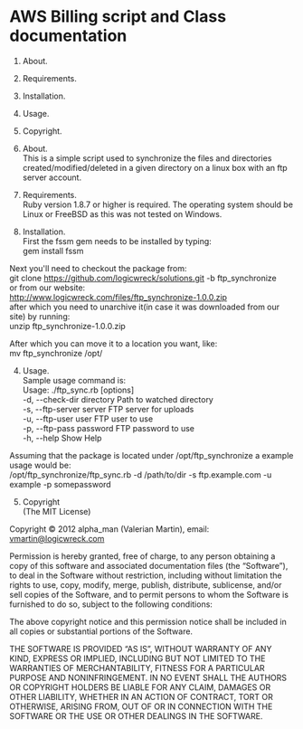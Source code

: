 AWS Billing script and Class documentation
=======
1) About.<br />
2) Requirements.<br />
3) Installation.<br />
4) Usage.<br />
5) Copyright.<br />

1) About.<br />
This is a simple script used to synchronize the files and directories created/modified/deleted in a given directory on a linux box with an ftp server account.<br />

2) Requirements.<br />
Ruby version 1.8.7 or higher is required. The operating system should be Linux or FreeBSD as this was not tested on Windows.<br />

3) Installation.<br />
First the fssm gem needs to be installed by typing:<br />
gem install fssm<br />

Next you'll need to checkout the package from:<br />
git clone https://github.com/logicwreck/solutions.git -b ftp_synchronize<br />
or from our website:<br />
http://www.logicwreck.com/files/ftp_synchronize-1.0.0.zip<br />
after which you need to unarchive it(in case it was downloaded from our site) by running:<br />
unzip ftp_synchronize-1.0.0.zip<br />

After which you can move it to a location you want, like:<br />
mv ftp_synchronize /opt/<br />

4) Usage.<br />
Sample usage command is:<br />
Usage: ./ftp_sync.rb [options]<br />
    -d, --check-dir directory        Path to watched directory<br />
    -s, --ftp-server server          FTP server for uploads<br />
    -u, --ftp-user user              FTP user to use<br />
    -p, --ftp-pass password          FTP password to use<br />
    -h, --help                       Show Help<br />

Assuming that the package is located under /opt/ftp_synchronize a example usage would be:<br />
/opt/ftp_synchronize/ftp_sync.rb -d /path/to/dir -s ftp.example.com -u example -p somepassword<br />

5) Copyright<br />
(The MIT License)<br />

Copyright © 2012 alpha_man (Valerian Martin), email: vmartin@logicwreck.com<br />

Permission is hereby granted, free of charge, to any person obtaining a copy of this software and associated documentation files (the “Software”), to deal in the Software without restriction, 
including without limitation the rights to use, copy, modify, merge, publish, distribute, sublicense, and/or sell copies of the Software, and to permit persons to whom the Software is furnished 
to do so, subject to the following conditions:<br />

The above copyright notice and this permission notice shall be included in all copies or substantial portions of the Software.<br />

THE SOFTWARE IS PROVIDED “AS IS”, WITHOUT WARRANTY OF ANY KIND, EXPRESS OR IMPLIED, INCLUDING BUT NOT LIMITED TO THE WARRANTIES OF MERCHANTABILITY, FITNESS FOR A PARTICULAR PURPOSE AND 
NONINFRINGEMENT. IN NO EVENT SHALL THE AUTHORS OR COPYRIGHT HOLDERS BE LIABLE FOR ANY CLAIM, DAMAGES OR OTHER LIABILITY, WHETHER IN AN ACTION OF CONTRACT, TORT OR OTHERWISE, ARISING FROM, OUT OF 
OR IN CONNECTION WITH THE SOFTWARE OR THE USE OR OTHER DEALINGS IN THE SOFTWARE.